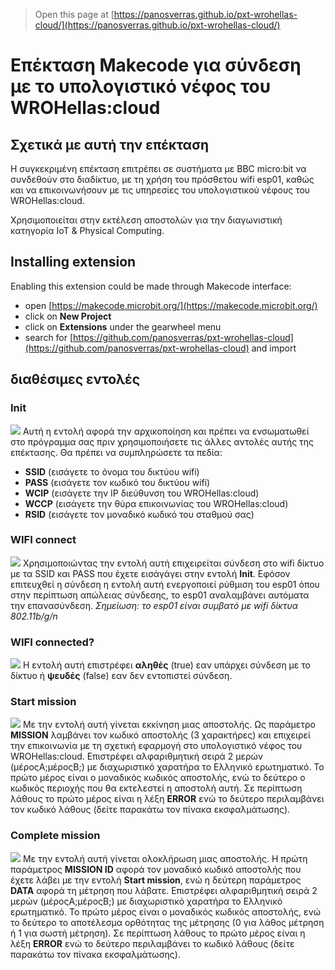 
> Open this page at [https://panosverras.github.io/pxt-wrohellas-cloud/](https://panosverras.github.io/pxt-wrohellas-cloud/)

# Επέκταση Makecode για σύνδεση με το υπολογιστικό νέφος του WROHellas:cloud
## Σχετικά με αυτή την επέκταση
Η συγκεκριμένη επέκταση επιτρέπει σε συστήματα με BBC micro:bit να συνδεθούν στο διαδίκτυο, με τη χρήση του πρόσθετου wifi esp01, καθώς και να επικοινωνήσουν με τις υπηρεσίες του υπολογιστικού νέφους του WROHellas:cloud.

Χρησιμοποιείται στην εκτέλεση αποστολών για την διαγωνιστική κατηγορία IoT & Physical Computing.

## Installing extension
Enabling this extension could be made through Makecode interface:
- open [https://makecode.microbit.org/](https://makecode.microbit.org/)
- click on **New Project**
- click on **Extensions** under the gearwheel menu
- search for [https://github.com/panosverras/pxt-wrohellas-cloud](https://github.com/panosverras/pxt-wrohellas-cloud) and import

## διαθέσιμες εντολές
### Init
![](image.png)
Αυτή η εντολή αφορά την αρχικοποίηση και πρέπει να ενσωματωθεί στο πρόγραμμα σας πριν χρησιμοποιήσετε τις άλλες αντολές αυτής της επέκτασης.
Θα πρέπει να συμπληρώσετε τα πεδία:
- **SSID** (εισάγετε το όνομα του δικτύου wifi)
- **PASS** (εισάγετε τον κωδικό του δικτύου wifi)
- **WCIP** (εισάγετε την IP διεύθυνση του WROHellas:cloud)
- **WCCP** (εισάγετε την θύρα επικοινωνίας του WROHellas:cloud) 
- **RSID** (εισάγετε τον μοναδικό κωδικό του σταθμού σας)

### WIFI connect
![](image.png)
Χρησιμοποιώντας την εντολή αυτή επιχειρείται σύνδεση στο wifi δίκτυο με τα SSID και PASS που έχετε εισάγάγει στην εντολή **Init**. 
Εφόσον επιτευχθεί η σύνδεση η εντολή αυτή ενεργοποιεί ρύθμιση του esp01 όπου στην περίπτωση απώλειας σύνδεσης, το esp01 αναλαμβάνει αυτόματα την επανασύνδεση.
*Σημείωση: το esp01 είναι συμβατό με wifi δίκτυα 802.11b/g/n*

### WIFI connected?
![](image.png)
Η εντολή αυτή επιστρέφει **αληθές** (true) εαν υπάρχει σύνδεση με το δίκτυο ή **ψευδές** (false) εαν δεν εντοπιστεί σύνδεση.

### Start mission
![](image.png)
Με την εντολή αυτή γίνεται εκκίνηση μιας αποστολής. Ως παράμετρο **MISSION** λαμβάνει τον κωδικό αποστολής (3 χαρακτήρες) και επιχειρεί την επικοινωνία με τη σχετική εφαρμογή στο υπολογιστικό νέφος του WROHellas:cloud. 
Επιστρέφει αλφαριθμητική σειρά 2 μερών (μέροςΑ;μέροςΒ;) με διαχωριστικό χαρατήρα το Ελληνικό ερωτηματικό. Το πρώτο μέρος είναι ο μοναδικός κωδικός αποστολής, ενώ το δεύτερο ο κωδικός περιοχής που θα εκτελεστεί η αποστολή αυτή.
Σε περίπτωση λάθους το πρώτο μέρος είναι η λέξη **ERROR** ενώ το δεύτερο περιλαμβάνει τον κωδικό λάθους (δείτε παρακάτω τον πίνακα εκσφαλμάτωσης).

### Complete mission
![](image.png)
Με την εντολή αυτή γίνεται ολοκλήρωση μιας αποστολής. Η πρώτη παράμετρος **MISSION ID** αφορά τον μοναδικό κωδικό αποστολής που έχετε λάβει με την εντολή **Start mission**, ενώ η δεύτερη παράμετρος **DATA** αφορά τη μέτρηση που λάβατε. 
Επιστρέφει αλφαριθμητική σειρά 2 μερών (μέροςΑ;μέροςΒ;) με διαχωριστικό χαρατήρα το Ελληνικό ερωτηματικό. Το πρώτο μέρος είναι ο μοναδικός κωδικός αποστολής, ενώ το δεύτερο το αποτέλεσμα ορθότητας της μέτρησης (0 για λάθος μέτρηση ή 1 για σωστή μέτρηση).
Σε περίπτωση λάθους το πρώτο μέρος είναι η λέξη **ERROR** ενώ το δεύτερο περιλαμβάνει το κωδικό λάθους (δείτε παρακάτω τον πίνακα εκσφαλμάτωσης).

